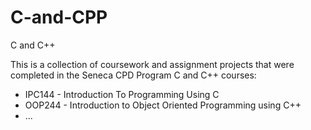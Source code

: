 # C-and-CPP
C and C++

This is a collection of coursework and assignment projects that were completed in the Seneca CPD Program C and C++ courses:

- IPC144 - Introduction To Programming Using C<br/>
- OOP244 - Introduction to Object Oriented Programming using C++<br/>
- ...
